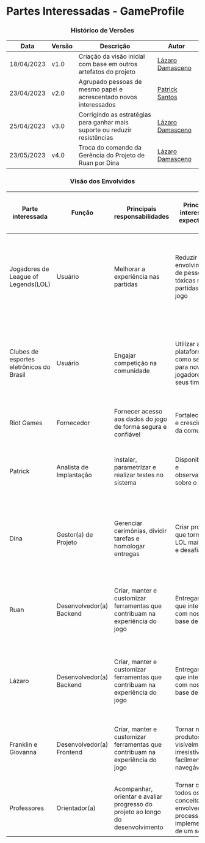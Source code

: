 # Partes Interessadas - GameProfile

<div align="center">

### Histórico de Versões
| Data       | Versão | Descrição                                                                  | Autor                                                  |
|------------|--------|----------------------------------------------------------------------------|--------------------------------------------------------|
| 18/04/2023 | v1.0   | Criação da visão inicial com base em outros artefatos do projeto           | [Lázaro Damasceno](https://github.com/LazaroDamasceno) |
| 23/04/2023 | v2.0   | Agrupado pessoas de mesmo papel e acrescentado novos interessados          | [Patrick Santos](https://github.com/patrickmf)         |
| 25/04/2023 | v3.0   | Corrigindo as estratégias para ganhar mais suporte ou reduzir resistências | [Lázaro Damasceno](https://github.com/LazaroDamasceno) |
| 23/05/2023 | v4.0   | Troca do comando da Gerência do Projeto de Ruan por Dina                   | [Lázaro Damasceno](https://github.com/LazaroDamasceno) |
</div>

<div align="center">

### Visão dos Envolvidos
| Parte interessada                        |Função	|Principais responsabilidades	|Principais interesses e expectativas	|Poder na empresa	|Interesse no projeto	|Estratégias para ganhar mais suporte ou reduzir resistências|
|------------------------------------------|--|--|--|--|--|--|
| Jogadores de League of Legends(LOL)	     |	Usuário	| Melhorar a experiência nas partidas	| Reduzir o envolvimento de pessoas tóxicas nas partidas do jogo	| 1-Muito baixo |	5-Muito Alto	| Participar de pesquisas de interesse; Receber, prioritariamente, aviso das novidades; Participar de testes de implementações beta |
| Clubes de esportes eletrônicos do Brasil | Usuário | Engajar competição na comunidade	| Utilizar a plataforma como seleção para novos jogadores de seus times	| 1-Muito baixo	| 3-Médio	| Participar de pesquisas de interesse; Receber, prioritariamente, aviso das novidades; Participar de testes de implementações beta |
| Riot Games                               | Fornecedor	| Fornecer acesso aos dados do jogo de forma segura e confiável	| Fortalecimento e crescimento da comunidade | 2-Baixo | 2-Baixo | Conectar conta Riot no Login/cadastro |
| Patrick                                  | Analista de Implantação |	Instalar, parametrizar e realizar testes no sistema |	Disponibilidade e observabilidade sobre o sistema	 |3-Médio	| 4-Alto |	Buscar mais envolvimento com a stack; Receber bônus por bom desempenho; Receber elogios públicos |
| Dina                                     | Gestor(a) de Projeto	| Gerenciar cerimônias, dividir tarefas e homologar entregas | Criar produtos que tornem o LOL mais justo e desafiador | 5-Muito Alto | 4-Alto | Interagir com os envolvidos e documentar decisões; Receber bônus por bom desempenho; Receber elogios públicos |
| Ruan                                     | Desenvolvedor(a) Backend	| Criar, manter e customizar ferramentas que contribuam na experiência do jogo	| Entregar APIs que interajam com nossa base de dados	| 4-Alto	| 4-Alto	| Entender melhor o produto e seus requisitos; Receber bônus por bom desempenho; Receber elogios públicos|
| Lázaro	                                  |	Desenvolvedor(a) Backend	| Criar, manter e customizar ferramentas que contribuam na experiência do jogo	| Entregar APIs que interajam com nossa base de dados	| 4-Alto	| 4-Alto	| Entender melhor o produto e seus requisitos; Receber bônus por bom desempenho; Receber elogios públicos|
| Franklin e Giovanna                      | Desenvolvedor(a) Frontend	| Criar, manter e customizar ferramentas que contribuam na experiência do jogo	| Tornar nossos produtos visívelmente irresistíveis e facilmente navegáveis	| 4-Alto	| 4-Alto	| Melhorar a integração e consumo das APIs; Receber bônus por bom desempenho; Receber elogios públicos|
| Professores                              | Orientador(a)	| Acompanhar, orientar e avaliar progresso do projeto ao longo do desenvolvimento | Tornar claro todos os conceitos que envolvem o processo de implementação de um software | 3-Médio | 3-Médio |	Feedback continuo|



